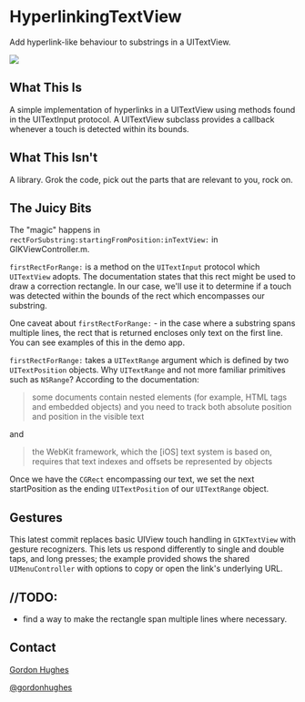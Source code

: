 # HyperlinkingTextView

Add hyperlink-like behaviour to substrings in a UITextView. 

![](http://d1zjcuqflbd5k.cloudfront.net/files/acc_92690/em4Q?response-content-disposition=inline;%20filename=iOS%20Simulator%20Screen%20shot%20Aug%2013%20%202013%20%2012.04.16%20PM.png;%20filename*=UTF-8%27%27iOS%20Simulator%20Screen%20shot%20Aug%2013%20%202013%20%2012.04.16%20PM.png&Expires=1376411727&Signature=HhjUbhcS6qgnWjfmKvRZ0mwWuMlrpzJ9-5B1qm4hoElqMvWjPoil8D0VTUFA63Mi-oa1IBt1txzp-p08NjBtwJdAkoPsvyt1RVOJpLjHBpJGv5JgrTufZST99K2QyT~5vf2wKA2VVRerae0ozYGAG4H7HfFF-Ma0PMdhIdyPfgs_&Key-Pair-Id=APKAJTEIOJM3LSMN33SA)

## What This Is

A simple implementation of hyperlinks in a UITextView using methods found in the UITextInput protocol. A UITextView subclass provides a callback whenever a touch is detected within its bounds.

## What This Isn't

A library. Grok the code, pick out the parts that are relevant to you, rock on.

## The Juicy Bits

The "magic" happens in `rectForSubstring:startingFromPosition:inTextView:` in GIKViewController.m. 

`firstRectForRange:` is a method on the `UITextInput` protocol which `UITextView` adopts. The documentation states that this rect might be used to draw a correction rectangle. In our case, we'll use it to determine if a touch was detected within the bounds of the rect which encompasses our substring.

One caveat about `firstRectForRange:` - in the case where a substring spans multiple lines, the rect that is returned encloses only text on the first line. You can see examples of this in the demo app.

`firstRectForRange:` takes a `UITextRange` argument which is defined by two `UITextPosition` objects. Why `UITextRange` and not more familiar primitives such as `NSRange`? According to the documentation:

> some documents contain nested elements (for example, HTML tags and embedded objects) and you need to track both absolute position and position in the visible text

and 

> the WebKit framework, which the [iOS] text system is based on, requires that text indexes and offsets be represented by objects

Once we have the `CGRect` encompassing our text, we set the next startPosition as the ending `UITextPosition` of our `UITextRange` object.

## Gestures

This latest commit replaces basic UIView touch handling in `GIKTextView` with gesture recognizers. This lets us respond differently to single and double taps, and long presses; the example provided shows the shared `UIMenuController` with options to copy or open the link's underlying URL.

## //TODO:

- find a way to make the rectangle span multiple lines where necessary.

## Contact

[Gordon Hughes](https://github.com/gik/)

[@gordonhughes](http://twitter.com/gordonhughes)
